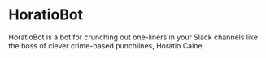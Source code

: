 # HoratioBot

HoratioBot is a bot for crunching out one-liners in your Slack channels like
the boss of clever crime-based punchlines, Horatio Caine.
